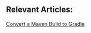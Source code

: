 ## Relevant Articles:

[Convert a Maven Build to Gradle](https://www.baeldung.com/maven-convert-to-gradle)
